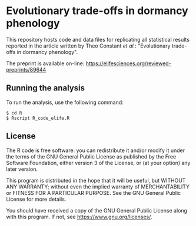 # Evolutionary trade-offs in dormancy phenology

This repository hosts code and data files for replicating all statistical
results reported in the article written by Theo Constant *et al.*:
"Evolutionary trade-offs in dormancy phenology".

The preprint is available on-line:
https://elifesciences.org/reviewed-preprints/89644


## Running the analysis

To run the analysis, use the following command:
```
$ cd R
$ Rscript R_code_elife.R
```

## License

The R code is free software: you can redistribute it and/or modify it
under the terms of the GNU General Public License as published by the
Free Software Foundation, either version 3 of the License, or (at
your option) any later version.

This program is distributed in the hope that it will be useful, but
WITHOUT ANY WARRANTY; without even the implied warranty of
MERCHANTABILITY or FITNESS FOR A PARTICULAR PURPOSE. See the GNU
General Public License for more details.

You should have received a copy of the GNU General Public License
along with this program. If not, see <https://www.gnu.org/licenses/>.
